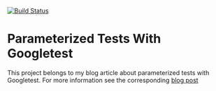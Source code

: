 [![Build Status](https://dev.azure.com/thomassedlmair/ParameterizedTests_gtest/_apis/build/status/ThoSe1990.ParameterizedTests_gtest?branchName=main)](https://dev.azure.com/thomassedlmair/ParameterizedTests_gtest/_build/latest?definitionId=9&branchName=main)

# Parameterized Tests With Googletest

This project belongs to my blog article about parameterized tests with Googletest. For more information see the corresponding [blog post](https://www.codingwiththomas.com/blog/parameterized-tests-with-googletest)